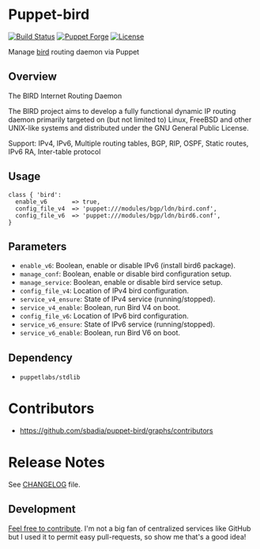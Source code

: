 # Puppet-bird

[![Build Status](https://travis-ci.org/sbadia/puppet-bird.png?branch=master)](https://travis-ci.org/sbadia/puppet-bird)
[![Puppet Forge](http://img.shields.io/puppetforge/v/sbadia/bird.svg)](https://forge.puppetlabs.com/sbadia/bird)
[![License](http://img.shields.io/:license-gpl3-blue.svg)](http://www.gnu.org/licenses/gpl-3.0.html)


Manage [bird](http://bird.network.cz/) routing daemon via Puppet

## Overview

The BIRD Internet Routing Daemon

The BIRD project aims to develop a fully functional dynamic IP routing daemon primarily targeted on (but not limited to) Linux, FreeBSD and other UNIX-like systems and distributed under the GNU General Public License. 

Support: IPv4, IPv6, Multiple routing tables, BGP, RIP, OSPF, Static routes, IPv6 RA, Inter-table protocol

## Usage

```puppet
class { 'bird':
  enable_v6       => true,
  config_file_v4  => 'puppet:///modules/bgp/ldn/bird.conf',
  config_file_v6  => 'puppet:///modules/bgp/ldn/bird6.conf',
}
```

## Parameters

* `enable_v6`: Boolean, enable or disable IPv6 (install bird6 package).
* `manage_conf`: Boolean, enable or disable bird configuration setup.
* `manage_service`: Boolean, enable or disable bird service setup.
* `config_file_v4`: Location of IPv4 bird configuration.
* `service_v4_ensure`: State of IPv4 service (running/stopped).
* `service_v4_enable`: Boolean, run Bird V4 on boot.
* `config_file_v6`: Location of IPv6 bird configuration.
* `service_v6_ensure`: State of IPv6 service (running/stopped).
* `service_v6_enable`: Boolean, run Bird V6 on boot.

## Dependency

* `puppetlabs/stdlib`

# Contributors

* https://github.com/sbadia/puppet-bird/graphs/contributors

# Release Notes

See [CHANGELOG](https://github.com/sbadia/puppet-bird/blob/master/CHANGELOG.md) file.

## Development

[Feel free to contribute](https://github.com/sbadia/puppet-bird/). I'm not a big fan of centralized services like GitHub but I used it to permit easy pull-requests, so show me that's a good idea!
